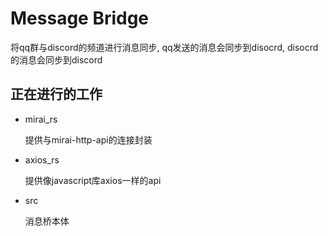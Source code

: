 # Message Bridge

 将qq群与discord的频道进行消息同步, qq发送的消息会同步到disocrd, disocrd的消息会同步到discord


 ## 正在进行的工作
 - mirai_rs
    
    提供与mirai-http-api的连接封装

 - axios_rs
    
    提供像javascript库axios一样的api

 - src

    消息桥本体